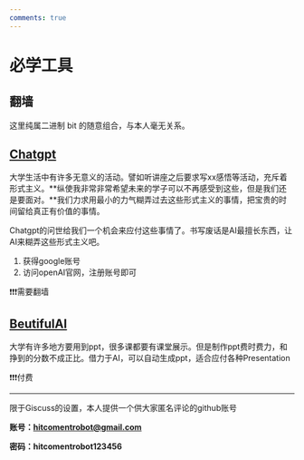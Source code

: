 ```yaml
---
comments: true
---
```


# **必学工具**

## **翻墙**

这里纯属二进制 bit 的随意组合，与本人毫无关系。

## **[Chatgpt](https://chat.openai.com/)**

大学生活中有许多无意义的活动。譬如听讲座之后要求写xx感悟等活动，充斥着形式主义。**纵使我非常非常希望未来的学子可以不再感受到这些，但是我们还是要面对。**我们力求用最小的力气糊弄过去这些形式主义的事情，把宝贵的时间留给真正有价值的事情。

Chatgpt的问世给我们一个机会来应付这些事情了。书写废话是AI最擅长东西，让AI来糊弄这些形式主义吧。

1. 获得google账号
2. 访问openAI官网，注册账号即可

❗❗❗需要翻墙

## **[BeutifulAI](https://www.beautiful.ai/)**

大学有许多地方要用到ppt，很多课都要有课堂展示。但是制作ppt费时费力，和挣到的分数不成正比。借力于AI，可以自动生成ppt，适合应付各种Presentation

❗❗❗付费


***

限于Giscuss的设置，本人提供一个供大家匿名评论的github账号

**账号：hitcomentrobot@gmail.com**

**密码：hitcomentrobot123456**